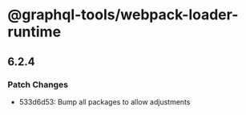 # @graphql-tools/webpack-loader-runtime

## 6.2.4
### Patch Changes

- 533d6d53: Bump all packages to allow adjustments
